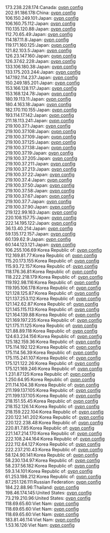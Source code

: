 173.238.228.174:Canada: [ovpn config](vpn/173_238_228_174.ovpn)  
202.91.186.178:China: [ovpn config](vpn/202_91_186_178.ovpn)  
106.150.249.101:Japan: [ovpn config](vpn/106_150_249_101.ovpn)  
106.160.75.112:Japan: [ovpn config](vpn/106_160_75_112.ovpn)  
110.135.120.88:Japan: [ovpn config](vpn/110_135_120_88.ovpn)  
112.70.65.49:Japan: [ovpn config](vpn/112_70_65_49.ovpn)  
114.187.11.8:Japan: [ovpn config](vpn/114_187_11_8.ovpn)  
119.171.160.125:Japan: [ovpn config](vpn/119_171_160_125.ovpn)  
121.82.103.5:Japan: [ovpn config](vpn/121_82_103_5.ovpn)  
126.23.147.160:Japan: [ovpn config](vpn/126_23_147_160.ovpn)  
126.37.62.228:Japan: [ovpn config](vpn/126_37_62_228.ovpn)  
133.106.180.38:Japan: [ovpn config](vpn/133_106_180_38.ovpn)  
133.175.203.244:Japan: [ovpn config](vpn/133_175_203_244.ovpn)  
147.192.114.237:Japan: [ovpn config](vpn/147_192_114_237.ovpn)  
150.249.185.201:Japan: [ovpn config](vpn/150_249_185_201.ovpn)  
153.166.128.117:Japan: [ovpn config](vpn/153_166_128_117.ovpn)  
153.168.124.78:Japan: [ovpn config](vpn/153_168_124_78.ovpn)  
180.19.113.11:Japan: [ovpn config](vpn/180_19_113_11.ovpn)  
180.4.163.18:Japan: [ovpn config](vpn/180_4_163_18.ovpn)  
182.170.110.155:Japan: [ovpn config](vpn/182_170_110_155.ovpn)  
193.114.17.142:Japan: [ovpn config](vpn/193_114_17_142.ovpn)  
211.18.113.241:Japan: [ovpn config](vpn/211_18_113_241.ovpn)  
219.100.37.1:Japan: [ovpn config](vpn/219_100_37_1.ovpn)  
219.100.37.108:Japan: [ovpn config](vpn/219_100_37_108.ovpn)  
219.100.37.109:Japan: [ovpn config](vpn/219_100_37_109.ovpn)  
219.100.37.125:Japan: [ovpn config](vpn/219_100_37_125.ovpn)  
219.100.37.138:Japan: [ovpn config](vpn/219_100_37_138.ovpn)  
219.100.37.19:Japan: [ovpn config](vpn/219_100_37_19.ovpn)  
219.100.37.205:Japan: [ovpn config](vpn/219_100_37_205.ovpn)  
219.100.37.211:Japan: [ovpn config](vpn/219_100_37_211.ovpn)  
219.100.37.213:Japan: [ovpn config](vpn/219_100_37_213.ovpn)  
219.100.37.22:Japan: [ovpn config](vpn/219_100_37_22.ovpn)  
219.100.37.4:Japan: [ovpn config](vpn/219_100_37_4.ovpn)  
219.100.37.50:Japan: [ovpn config](vpn/219_100_37_50.ovpn)  
219.100.37.58:Japan: [ovpn config](vpn/219_100_37_58.ovpn)  
219.100.37.67:Japan: [ovpn config](vpn/219_100_37_67.ovpn)  
219.100.37.7:Japan: [ovpn config](vpn/219_100_37_7.ovpn)  
219.100.37.90:Japan: [ovpn config](vpn/219_100_37_90.ovpn)  
219.122.99.163:Japan: [ovpn config](vpn/219_122_99_163.ovpn)  
220.108.157.75:Japan: [ovpn config](vpn/220_108_157_75.ovpn)  
222.14.195.122:Japan: [ovpn config](vpn/222_14_195_122.ovpn)  
36.13.40.214:Japan: [ovpn config](vpn/36_13_40_214.ovpn)  
59.135.172.157:Japan: [ovpn config](vpn/59_135_172_157.ovpn)  
60.139.62.9:Japan: [ovpn config](vpn/60_139_62_9.ovpn)  
60.144.123.121:Japan: [ovpn config](vpn/60_144_123_121.ovpn)  
106.255.106.69:Korea Republic of: [ovpn config](vpn/106_255_106_69.ovpn)  
112.169.81.77:Korea Republic of: [ovpn config](vpn/112_169_81_77.ovpn)  
115.20.173.155:Korea Republic of: [ovpn config](vpn/115_20_173_155.ovpn)  
115.93.72.157:Korea Republic of: [ovpn config](vpn/115_93_72_157.ovpn)  
118.176.36.81:Korea Republic of: [ovpn config](vpn/118_176_36_81.ovpn)  
118.222.218.179:Korea Republic of: [ovpn config](vpn/118_222_218_179.ovpn)  
119.192.98.116:Korea Republic of: [ovpn config](vpn/119_192_98_116.ovpn)  
119.195.106.178:Korea Republic of: [ovpn config](vpn/119_195_106_178.ovpn)  
121.128.125.87:Korea Republic of: [ovpn config](vpn/121_128_125_87.ovpn)  
121.137.253.112:Korea Republic of: [ovpn config](vpn/121_137_253_112.ovpn)  
121.142.62.87:Korea Republic of: [ovpn config](vpn/121_142_62_87.ovpn)  
121.145.115.113:Korea Republic of: [ovpn config](vpn/121_145_115_113.ovpn)  
121.164.139.88:Korea Republic of: [ovpn config](vpn/121_164_139_88.ovpn)  
121.169.197.235:Korea Republic of: [ovpn config](vpn/121_169_197_235.ovpn)  
121.175.11.125:Korea Republic of: [ovpn config](vpn/121_175_11_125.ovpn)  
121.88.89.118:Korea Republic of: [ovpn config](vpn/121_88_89_118.ovpn)  
124.63.234.156:Korea Republic of: [ovpn config](vpn/124_63_234_156.ovpn)  
125.182.159.36:Korea Republic of: [ovpn config](vpn/125_182_159_36.ovpn)  
175.114.192.122:Korea Republic of: [ovpn config](vpn/175_114_192_122.ovpn)  
175.114.56.39:Korea Republic of: [ovpn config](vpn/175_114_56_39.ovpn)  
175.115.241.107:Korea Republic of: [ovpn config](vpn/175_115_241_107.ovpn)  
175.121.122.26:Korea Republic of: [ovpn config](vpn/175_121_122_26.ovpn)  
175.121.169.246:Korea Republic of: [ovpn config](vpn/175_121_169_246.ovpn)  
1.231.87.125:Korea Republic of: [ovpn config](vpn/1_231_87_125.ovpn)  
1.250.64.95:Korea Republic of: [ovpn config](vpn/1_250_64_95.ovpn)  
211.114.104.38:Korea Republic of: [ovpn config](vpn/211_114_104_38.ovpn)  
211.199.137.105:Korea Republic of: [ovpn config](vpn/211_199_137_105.ovpn)  
211.199.137.105:Korea Republic of: [ovpn config](vpn/211_199_137_105.ovpn)  
218.151.55.45:Korea Republic of: [ovpn config](vpn/218_151_55_45.ovpn)  
218.152.126.14:Korea Republic of: [ovpn config](vpn/218_152_126_14.ovpn)  
218.159.222.104:Korea Republic of: [ovpn config](vpn/218_159_222_104.ovpn)  
220.122.141.202:Korea Republic of: [ovpn config](vpn/220_122_141_202.ovpn)  
220.122.238.48:Korea Republic of: [ovpn config](vpn/220_122_238_48.ovpn)  
220.81.7.85:Korea Republic of: [ovpn config](vpn/220_81_7_85.ovpn)  
221.147.214.170:Korea Republic of: [ovpn config](vpn/221_147_214_170.ovpn)  
222.108.244.164:Korea Republic of: [ovpn config](vpn/222_108_244_164.ovpn)  
222.112.64.127:Korea Republic of: [ovpn config](vpn/222_112_64_127.ovpn)  
222.237.210.43:Korea Republic of: [ovpn config](vpn/222_237_210_43.ovpn)  
58.124.90.141:Korea Republic of: [ovpn config](vpn/58_124_90_141.ovpn)  
58.230.134.97:Korea Republic of: [ovpn config](vpn/58_230_134_97.ovpn)  
58.237.56.182:Korea Republic of: [ovpn config](vpn/58_237_56_182.ovpn)  
59.3.14.101:Korea Republic of: [ovpn config](vpn/59_3_14_101.ovpn)  
61.253.198.212:Korea Republic of: [ovpn config](vpn/61_253_198_212.ovpn)  
87.251.126.111:Russian Federation: [ovpn config](vpn/87_251_126_111.ovpn)  
184.22.88.96:Thailand: [ovpn config](vpn/184_22_88_96.ovpn)  
198.46.174.145:United States: [ovpn config](vpn/198_46_174_145.ovpn)  
73.219.210.96:United States: [ovpn config](vpn/73_219_210_96.ovpn)  
118.69.65.60:Viet Nam: [ovpn config](vpn/118_69_65_60.ovpn)  
118.69.65.60:Viet Nam: [ovpn config](vpn/118_69_65_60.ovpn)  
118.69.65.60:Viet Nam: [ovpn config](vpn/118_69_65_60.ovpn)  
183.81.46.114:Viet Nam: [ovpn config](vpn/183_81_46_114.ovpn)  
1.53.16.126:Viet Nam: [ovpn config](vpn/1_53_16_126.ovpn)  
